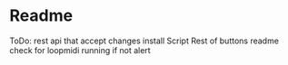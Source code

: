 # Readme

ToDo: rest api that accept changes 
      install Script 
      Rest of buttons 
      readme
      check for loopmidi running if not alert

